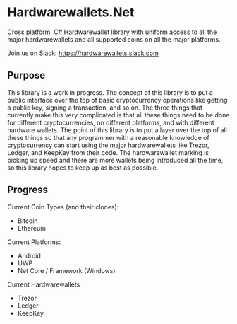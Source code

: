 # Hardwarewallets.Net
Cross platform, C# Hardwarewallet library with uniform access to all the major hardwarewallets and all supported coins on all the major platforms.

Join us on Slack:
https://hardwarewallets.slack.com

## Purpose
This library is a work in progress. The concept of this library is to put a public interface over the top of basic cryptocurrency operations like getting a public key, signing a transaction, and so on. The three things that currently make this very complicated is that all these things need to be done for different cryptocurrencies, on different platforms, and with different hardware wallets. The point of this library is to put a layer over the top of all these things so that any programmer with a reasonable knowledge of cryptocurrency can start using the major hardwarewallets like Trezor, Ledger, and KeepKey from their code. The hardwarewallet marking is picking up speed and there are more wallets being introduced all the time, so this library hopes to keep up as best as possible.

## Progress
Current Coin Types (and their clones):

- Bitcoin
- Ethereum

Current Platforms:

- Android
- UWP
- Net Core / Framework (Windows)

Current Hardwarewallets

- Trezor
- Ledger
- KeepKey

